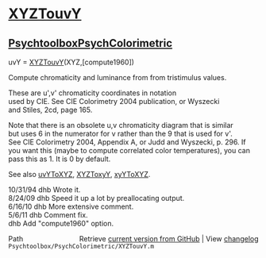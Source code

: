 # [XYZTouvY](XYZTouvY)
## [Psychtoolbox](Psychtoolbox)[PsychColorimetric](PsychColorimetric)

uvY = [XYZTouvY](XYZTouvY)(XYZ,[compute1960])  
  
Compute chromaticity and luminance from from tristimulus values.  
  
These are u',v' chromaticity coordinates in notation  
used by CIE.  See CIE Colorimetry 2004 publication, or Wyszecki  
and Stiles, 2cd, page 165.  
  
Note that there is an obsolete u,v chromaticity diagram that is similar  
but uses 6 in the numerator for v rather than the 9 that is used for v'.  
See CIE Colorimetry 2004, Appendix A, or Judd and Wyszecki, p. 296.  If  
you want this (maybe to compute correlated color temperatures), you can  
pass this as 1.  It is 0 by default.  
  
See also [uvYToXYZ](uvYToXYZ), [XYZToxyY](XYZToxyY), [xyYToXYZ](xyYToXYZ).  
  
10/31/94  dhb   Wrote it.  
8/24/09   dhb Speed it up a lot by preallocating output.  
6/16/10   dhb More extensive comment.  
5/6/11    dhb Comment fix.  
          dhb Add "compute1960" option.  




<div class="code_header" style="text-align:right;">
  <span style="float:left;">Path&nbsp;&nbsp;</span> <span class="counter">Retrieve <a href=
  "https://raw.github.com/Psychtoolbox-3/Psychtoolbox-3/beta/Psychtoolbox/PsychColorimetric/XYZTouvY.m">current version from GitHub</a> | View <a href=
  "https://github.com/Psychtoolbox-3/Psychtoolbox-3/commits/beta/Psychtoolbox/PsychColorimetric/XYZTouvY.m">changelog</a></span>
</div>
<div class="code">
  <code>Psychtoolbox/PsychColorimetric/XYZTouvY.m</code>
</div>

